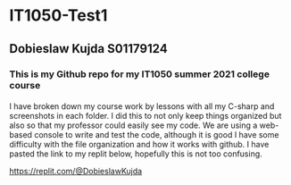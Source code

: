 # IT1050-Test1 #
## Dobieslaw Kujda S01179124 ##


### This is my Github repo for my IT1050 summer 2021 college course ###
####
I have broken down my course work by lessons with all my C-sharp and screenshots in each folder.
I did this to not only keep things organized but also so that my professor could easily see my code.
We are using a web-based console to write and test the code, although it is good I have some difficulty with the file organization and how it works with github.
I have pasted the link to my replit below, hopefully this is not too confusing.


https://replit.com/@DobieslawKujda
####
